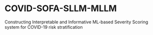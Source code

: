 # COVID-SOFA-SLLM-MLLM
Constructing Interpretable and Informative ML-based Severity Scoring system for COVID-19 risk stratification
